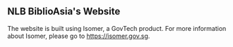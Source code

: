 ## NLB BiblioAsia's Website

The website is built using Isomer, a GovTech product. For more information about Isomer, please go to https://isomer.gov.sg.

